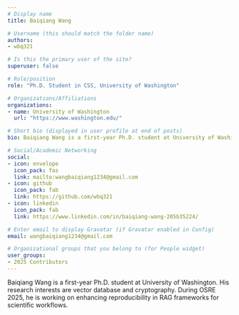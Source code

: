 ```yaml
---
# Display name
title: Baiqiang Wang

# Username (this should match the folder name)
authors:
- wbq321

# Is this the primary user of the site?
superuser: false

# Role/position
role: "Ph.D. Student in CSS, University of Washington"

# Organizations/Affiliations
organizations:
- name: University of Washington
  url: "https://www.washington.edu/"

# Short bio (displayed in user profile at end of posts)
bio: Baiqiang Wang is a first-year Ph.D. student at University of Washington. He works on vector database and cryptography.

# Social/Academic Networking
social:
- icon: envelope
  icon_pack: fas
  link: mailto:wangbaiqiang1234@gmail.com
- icon: github
  icon_pack: fab
  link: https://github.com/wbq321
- icon: linkedin
  icon_pack: fab
  link: https://www.linkedin.com/in/baiqiang-wang-205b35224/

# Enter email to display Gravatar (if Gravatar enabled in Config)
email: wangbaiqiang1234@gmail.com

# Organizational groups that you belong to (for People widget)
user_groups:
- 2025 Contributors
---
```


Baiqiang Wang is a first-year Ph.D. student at University of Washington. His research interests are vector database and cryptography. During OSRE 2025, he is working on enhancing reproducibility in RAG frameworks for scientific workflows.